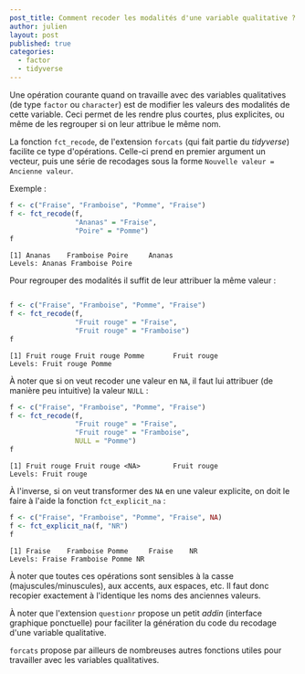 ```yaml
---
post_title: Comment recoder les modalités d'une variable qualitative ?
author: julien
layout: post
published: true
categories:
  - factor
  - tidyverse
---
```


Une opération courante quand on travaille avec des variables qualitatives (de type `factor` ou `character`) est de 
modifier les valeurs des modalités de cette variable. Ceci permet de les rendre plus courtes, plus explicites, ou
même de les regrouper si on leur attribue le même nom.

La fonction `fct_recode`, de l'extension `forcats` (qui fait partie du *tidyverse*) facilite ce type d'opérations.
Celle-ci prend en premier argument un vecteur, puis une série de recodages sous la forme `Nouvelle valeur = Ancienne valeur`.

Exemple :

```r
f <- c("Fraise", "Framboise", "Pomme", "Fraise")
f <- fct_recode(f,
                "Ananas" = "Fraise",
                "Poire" = "Pomme")
f
```

```
[1] Ananas    Framboise Poire     Ananas   
Levels: Ananas Framboise Poire
```

Pour regrouper des modalités il suffit de leur attribuer la même valeur :

```r

f <- c("Fraise", "Framboise", "Pomme", "Fraise")
f <- fct_recode(f,
                "Fruit rouge" = "Fraise",
                "Fruit rouge" = "Framboise")
f
```

```
[1] Fruit rouge Fruit rouge Pomme       Fruit rouge
Levels: Fruit rouge Pomme
```

À noter que si on veut recoder une valeur en `NA`, il faut lui attribuer (de manière peu intuitive) la valeur `NULL` :

```r
f <- c("Fraise", "Framboise", "Pomme", "Fraise")
f <- fct_recode(f,
                "Fruit rouge" = "Fraise",
                "Fruit rouge" = "Framboise",
                NULL = "Pomme")
f
```

```
[1] Fruit rouge Fruit rouge <NA>        Fruit rouge
Levels: Fruit rouge
```

À l'inverse, si on veut transformer des `NA` en une valeur explicite, on doit le faire à l'aide la fonction `fct_explicit_na` :

```r
f <- c("Fraise", "Framboise", "Pomme", "Fraise", NA)
f <- fct_explicit_na(f, "NR")
f
```

```
[1] Fraise    Framboise Pomme     Fraise    NR       
Levels: Fraise Framboise Pomme NR
```

À noter que toutes ces opérations sont sensibles à la casse (majuscules/minuscules), aux accents, aux espaces, etc. 
Il faut donc recopier exactement à l'identique les noms des anciennes valeurs.

À noter que l'extension `questionr` propose un petit *addin* (interface graphique ponctuelle) pour faciliter la génération 
du code du recodage d'une variable qualitative. 

`forcats` propose par ailleurs de nombreuses autres fonctions utiles pour travailler avec les variables qualitatives.
